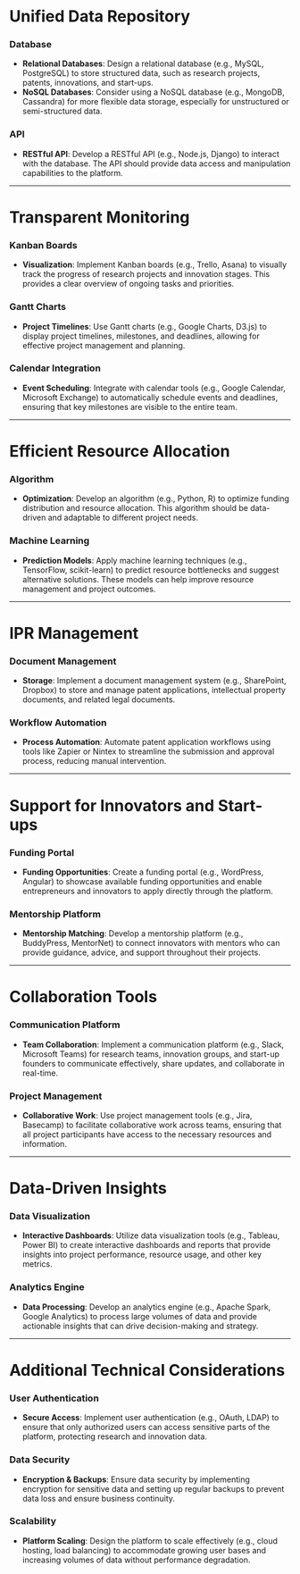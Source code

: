 # Unified Data Repository

### Database
- **Relational Databases**: Design a relational database (e.g., MySQL, PostgreSQL) to store structured data, such as research projects, patents, innovations, and start-ups.
- **NoSQL Databases**: Consider using a NoSQL database (e.g., MongoDB, Cassandra) for more flexible data storage, especially for unstructured or semi-structured data.

### API
- **RESTful API**: Develop a RESTful API (e.g., Node.js, Django) to interact with the database. The API should provide data access and manipulation capabilities to the platform.

---

# Transparent Monitoring

### Kanban Boards
- **Visualization**: Implement Kanban boards (e.g., Trello, Asana) to visually track the progress of research projects and innovation stages. This provides a clear overview of ongoing tasks and priorities.

### Gantt Charts
- **Project Timelines**: Use Gantt charts (e.g., Google Charts, D3.js) to display project timelines, milestones, and deadlines, allowing for effective project management and planning.

### Calendar Integration
- **Event Scheduling**: Integrate with calendar tools (e.g., Google Calendar, Microsoft Exchange) to automatically schedule events and deadlines, ensuring that key milestones are visible to the entire team.

---

# Efficient Resource Allocation

### Algorithm
- **Optimization**: Develop an algorithm (e.g., Python, R) to optimize funding distribution and resource allocation. This algorithm should be data-driven and adaptable to different project needs.

### Machine Learning
- **Prediction Models**: Apply machine learning techniques (e.g., TensorFlow, scikit-learn) to predict resource bottlenecks and suggest alternative solutions. These models can help improve resource management and project outcomes.

---

# IPR Management

### Document Management
- **Storage**: Implement a document management system (e.g., SharePoint, Dropbox) to store and manage patent applications, intellectual property documents, and related legal documents.

### Workflow Automation
- **Process Automation**: Automate patent application workflows using tools like Zapier or Nintex to streamline the submission and approval process, reducing manual intervention.

---

# Support for Innovators and Start-ups

### Funding Portal
- **Funding Opportunities**: Create a funding portal (e.g., WordPress, Angular) to showcase available funding opportunities and enable entrepreneurs and innovators to apply directly through the platform.

### Mentorship Platform
- **Mentorship Matching**: Develop a mentorship platform (e.g., BuddyPress, MentorNet) to connect innovators with mentors who can provide guidance, advice, and support throughout their projects.

---

# Collaboration Tools

### Communication Platform
- **Team Collaboration**: Implement a communication platform (e.g., Slack, Microsoft Teams) for research teams, innovation groups, and start-up founders to communicate effectively, share updates, and collaborate in real-time.

### Project Management
- **Collaborative Work**: Use project management tools (e.g., Jira, Basecamp) to facilitate collaborative work across teams, ensuring that all project participants have access to the necessary resources and information.

---

# Data-Driven Insights

### Data Visualization
- **Interactive Dashboards**: Utilize data visualization tools (e.g., Tableau, Power BI) to create interactive dashboards and reports that provide insights into project performance, resource usage, and other key metrics.

### Analytics Engine
- **Data Processing**: Develop an analytics engine (e.g., Apache Spark, Google Analytics) to process large volumes of data and provide actionable insights that can drive decision-making and strategy.

---

# Additional Technical Considerations

### User Authentication
- **Secure Access**: Implement user authentication (e.g., OAuth, LDAP) to ensure that only authorized users can access sensitive parts of the platform, protecting research and innovation data.

### Data Security
- **Encryption & Backups**: Ensure data security by implementing encryption for sensitive data and setting up regular backups to prevent data loss and ensure business continuity.

### Scalability
- **Platform Scaling**: Design the platform to scale effectively (e.g., cloud hosting, load balancing) to accommodate growing user bases and increasing volumes of data without performance degradation.
